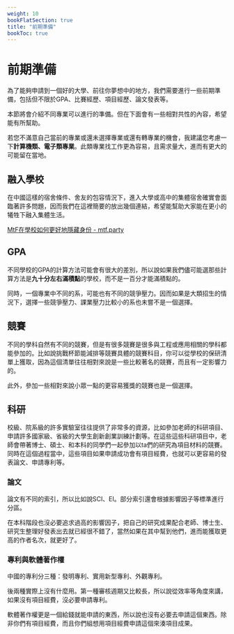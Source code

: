 ```yaml
---
weight: 10
bookFlatSection: true
title: "前期準備"
bookToc: true
---
```


# 前期準備

為了能夠申請到一個好的大學、前往你夢想中的地方，我們需要進行一些前期準備，包括但不限於GPA、比賽經歷、項目經歷、論文發表等。

本節將會介紹不同專業可以進行的準備。但在下面會有一些相對共性的內容，希望能有所幫助。

若您不滿意自己當前的專業或還未選擇專業或還有轉專業的機會，我建議您考慮一下**計算機類、電子類專業**。此類專業找工作更為容易，且需求量大，進而有更大的可能留在當地。

## 融入學校

在中國這樣的宿舍條件、舍友的包容情況下，進入大學或高中的集體宿舍確實會面臨著許多問題，因而我們在這裡簡要的放出幾個連結，希望能幫助大家能在更小的犧牲下融入集體生活。

[MtF在學校如何更好地隱藏身份 - mtf.party](https://mtf.party/2018/02/mtf%e5%9c%a8%e5%ad%a6%e6%a0%a1%e5%a6%82%e4%bd%95%e6%9b%b4%e5%a5%bd%e5%9c%b0%e9%9a%90%e8%97%8f%e8%ba%ab%e4%bb%bd/)

## GPA

不同學校的GPA的計算方法可能會有很大的差別，所以說如果我們儘可能選那些計算方法是**九十分左右滿積點**的學校，而不是一百分才能滿積點的。

同時，一個專業中不同的系，可能也有不同的競爭壓力。因而如果是大類招生的情況下，選擇一些競爭壓力、課業壓力比較小的系也未嘗不是一個選擇。

## 競賽

不同的學科自然有不同的競賽，但是有很多競賽是很多與工程或應用相關的學科都能參加的。比如說挑戰杯節能減排等競賽具體的競賽科目，你可以從學校的保研清單上獲取，因為這個清單往往相對來說是一些比較著名的競賽，而且有一定影響力的。

此外，參加一些相對來說小眾一點的更容易獲獎的競賽也是一個選擇。

## 科研

校級、院系級的許多實驗室往往提供了非常多的資源，比如參加老師的科研項目、申請許多國家級、省級的大學生創新創業訓練計劃等。在這些這些科研項目中，老師會帶著博士、碩士、和本科的同學們一起參加以ta們的研究為項目材料的競賽。同時在這個過程當中，這些項目如果申請成功會有項目經費，也就可以更容易的發表論文、申請專利等。

### 論文

論文有不同的索引，所以比如說SCI、EI。部分索引還會根據影響因子等標準進行分區。

在本科階段也沒必要追求過高的影響因子，把自己的研究成果配合老師、博士生、研究生整理好發表出去就已經很不錯了，當然如果在其中幫到他們，進而能獲取更高的作者名次，就更好了。

### 專利與軟體著作權

中國的專利分三種：發明專利、實用新型專利、外觀專利。

後兩種實際上沒有什麼用。第一種審核週期又比較長，所以說從效率等角度來講，如果沒有項目經費，沒必要申請專利。

軟體著作權更是一個給錢就能申請的東西，所以說也沒有必要去申請這個東西。除非你們有項目經費，而且你們組想用項目經費申請這個來湊項目成果。

